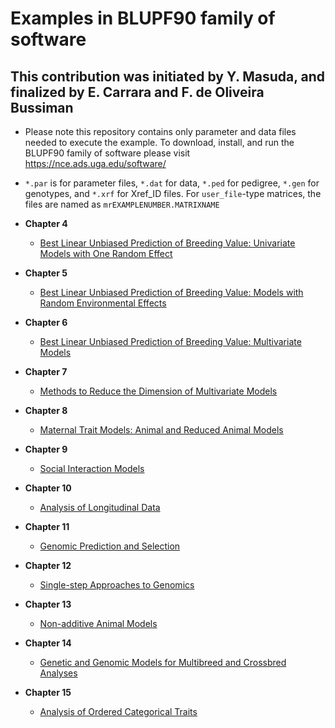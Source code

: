 # Examples in BLUPF90 family of software
## This contribution was initiated by Y. Masuda, and finalized by E. Carrara and F. de Oliveira Bussiman

- Please note this repository contains only parameter and data files needed to execute the example. To download, install, and run the BLUPF90 family of software please visit https://nce.ads.uga.edu/software/   
-  `*.par` is for parameter files, `*.dat` for data, `*.ped` for pedigree, `*.gen` for genotypes, and `*.xrf` for Xref_ID files. For `user_file`-type matrices, the files are named as `mrEXAMPLENUMBER.MATRIXNAME`
 

- **Chapter 4**
  - [Best Linear Unbiased Prediction of Breeding Value: Univariate Models with One Random Effect](/Content/Chapter_04/) 
- **Chapter 5**
  - [Best Linear Unbiased Prediction of Breeding Value: Models with Random Environmental Effects](/Content/Chapter_05/)
- **Chapter 6**
  - [Best Linear Unbiased Prediction of Breeding Value: Multivariate Models](/Content/Chapter_06/)
- **Chapter 7**
  - [Methods to Reduce the Dimension of Multivariate Models](/Content/Chapter_07/)
- **Chapter 8**
  - [Maternal Trait Models: Animal and Reduced Animal Models](/Content/Chapter_08/)
- **Chapter 9**
  - [Social Interaction Models](/Content/Chapter_09/)
- **Chapter 10**
  - [Analysis of Longitudinal Data](/Content/Chapter_10/)
- **Chapter 11**
  - [Genomic Prediction and Selection](/Content/Chapter_11/)
- **Chapter 12**
  - [Single-step Approaches to Genomics](/Content/Chapter_12/)
- **Chapter 13**
  - [Non-additive Animal Models](Content/Chapter_13/)
- **Chapter 14**
  - [Genetic and Genomic Models for Multibreed and Crossbred Analyses](/Content/Chapter_14/)
- **Chapter 15**
  - [Analysis of Ordered Categorical Traits](/Content/Chapter_15/)

